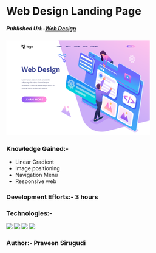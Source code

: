 # Web Design Landing Page

##### Published Url:-[Web Design](https://legendary-choux-e58f1e.netlify.app/)


<img src="https://github.com/sirugudipraveen3637/Webdesignlandingpage_8/blob/main/8.png" height="60%" width="75%"/>


### Knowledge Gained:-

  
  - Linear Gradient
  - Image positioning
  - Navigation Menu
  - Responsive web
  
### Development Efforts:- 3 hours
  
### Technologies:-
<span>
<img src="https://img.shields.io/badge/html5%20-%23E34F26.svg?&style=for-the-badge&logo=html5&logoColor=white"/>
<img src="https://img.shields.io/badge/css3%20-%231572B6.svg?&style=for-the-badge&logo=css3&logoColor=white"/>
<img src="https://img.shields.io/badge/git%20-%23404d59.svg?&style=for-the-badge&logo=git&logoColor=white"/>
<img src="https://img.shields.io/badge/github%20-%23121011.svg?&style=for-the-badge&logo=github&logoColor=white"/>
</span>


### Author:- <b>Praveen Sirugudi<b>


